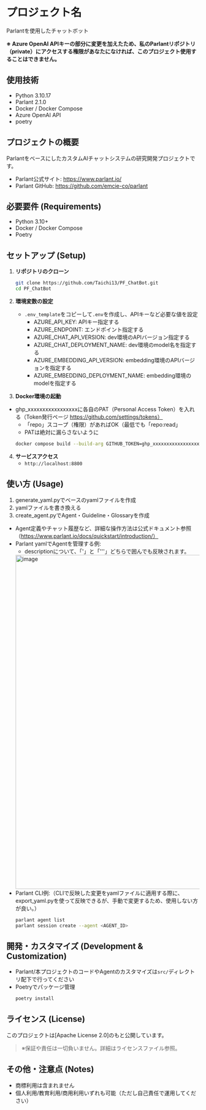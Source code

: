 # プロジェクト名
Parlantを使用したチャットボット

**※ Azure OpenAI APIキーの部分に変更を加えたため、私のParlantリポジトリ（private）にアクセスする権限があなたになければ、このプロジェクト使用することはできません。**

## 使用技術
- Python 3.10.17
- Parlant 2.1.0
- Docker / Docker Compose
- Azure OpenAI API
- poetry

## プロジェクトの概要
ParlantをベースにしたカスタムAIチャットシステムの研究開発プロジェクトです。
- Parlant公式サイト: https://www.parlant.io/
- Parlant GitHub: https://github.com/emcie-co/parlant


## 必要要件 (Requirements)

- Python 3.10+
- Docker / Docker Compose
- Poetry

## セットアップ (Setup)

1. **リポジトリのクローン**
    ```bash
    git clone https://github.com/Taichi13/PF_ChatBot.git
    cd PF_ChatBot
    ```

2. **環境変数の設定**
    - `.env_template`をコピーして`.env`を作成し、APIキーなど必要な値を設定
        - AZURE_API_KEY: APIキー指定する
        - AZURE_ENDPOINT: エンドポイント指定する
        - AZURE_CHAT_API_VERSION: dev環境のAPIバージョン指定する
        - AZURE_CHAT_DEPLOYMENT_NAME: dev環境のmodel名を指定する
        - AZURE_EMBEDDING_API_VERSION: embedding環境のAPIバージョンを指定する
        - AZURE_EMBEDDING_DEPLOYMENT_NAME: embedding環境のmodelを指定する


3. **Docker環境の起動**
- ghp_xxxxxxxxxxxxxxxxxに各自のPAT（Personal Access Token）を入れる（Token発行ページ https://github.com/settings/tokens）
    - 「repo」スコープ（権限）があればOK（最低でも「repo:read」
    - PATは絶対に漏らさないように
    ```bash
    docker compose build --build-arg GITHUB_TOKEN=ghp_xxxxxxxxxxxxxxxxx
    ```

4. **サービスアクセス**
    - `http://localhost:8800`

## 使い方 (Usage)
1. generate_yaml.pyでベースのyamlファイルを作成
2. yamlファイルを書き換える
3. create_agent.pyでAgent・Guideline・Glossaryを作成

- Agent定義やチャット履歴など、詳細な操作方法は公式ドキュメント参照（https://www.parlant.io/docs/quickstart/introduction/）
- Parlant yamlでAgentを管理する例:
    - descriptionについて、「'」と「'''」どちらで囲んでも反映されます。     
  <img width="872" alt="image" src="https://github.com/user-attachments/assets/a5fd8c19-7a9f-4ec7-bcb4-7f581f7243eb" />
- Parlant CLI例:（CLIで反映した変更をyamlファイルに適用する際に、export_yaml.pyを使って反映できるが、手動で変更するため、使用しない方が良い。）
    ```bash
    parlant agent list
    parlant session create --agent <AGENT_ID>
    ```

## 開発・カスタマイズ (Development & Customization)

- Parlant/本プロジェクトのコードやAgentのカスタマイズは`src/`ディレクトリ配下で行ってください
- Poetryでパッケージ管理
    ```bash
    poetry install
    ```

## ライセンス (License)

このプロジェクトは[Apache License 2.0]のもと公開しています。

> ※保証や責任は一切負いません。詳細はライセンスファイル参照。

## その他・注意点 (Notes)

- 商標利用は含まれません
- 個人利用/教育利用/商用利用いずれも可能（ただし自己責任で運用してください）
